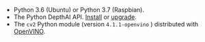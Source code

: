 * Python 3.6 (Ubuntu) or Python 3.7 (Raspbian).
* The Python DepthAI API. [Install](/api#install) or [upgrade](/api#upgrade).
* The `cv2` Python module (version `4.1.1-openvino` ) distributed with [OpenVINO](https://docs.openvinotoolkit.org/2019_R2/).
